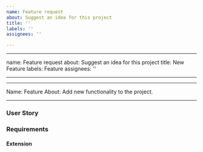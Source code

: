 ```yaml
---
name: Feature request
about: Suggest an idea for this project
title: ''
labels: ''
assignees: ''

---
```


---
name: Feature request
about: Suggest an idea for this project
title: New Feature
labels: Feature
assignees: ''

---

---
Name: Feature
About: Add new functionality to the project.

---

### User Story

### Requirements

#### Extension

